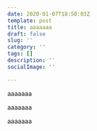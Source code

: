 ```yaml
---
date: 2020-01-07T18:50:03Z
template: post
title: aaaaaaa
draft: false
slug: ''
category: ''
tags: []
description: ''
socialImage: ''

---
```

aaaaaaa

aaaaaaa

aaaaaaa